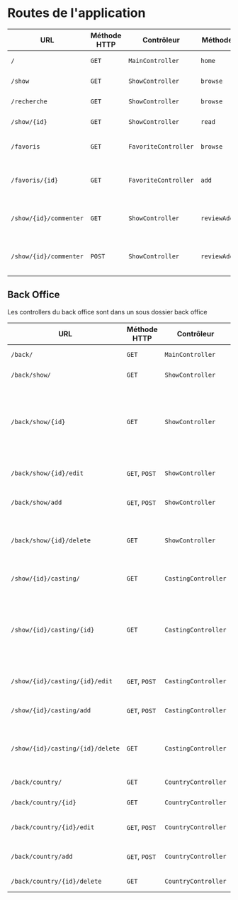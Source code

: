 # Routes de l'application

| URL | Méthode HTTP | Contrôleur       | Méthode | Titre HTML           | Commentaire    |
| --- | ------------ | ---------------- | ------- | -------------------- | -------------- |
| `/` | `GET`        | `MainController` | `home`  | Bienvenue sur O'flix | Page d'accueil |
| `/show` | `GET`        | `ShowController` | `browse`  | Liste des films / séries | - |
| `/recherche` | `GET`        | `ShowController` | `browse`  | Résultat de la recherche | - |
| `/show/{id}` | `GET`        | `ShowController` | `read`  | Détail du film {nom_du_film} | Détail d'un show |
| `/favoris` | `GET`        | `FavoriteController` | `browse`  | Mes favoris | Les favoris de l'utilisateur |
| `/favoris/{id}` | `GET`     | `FavoriteController` | `add`  | - | ajoute aux favoris et redirige l'utilisateur |
| `/show/{id}/commenter` | `GET`     | `ShowController` | `reviewAdd`  | - | affiche le formulaire d'ajout de commentaire |
| `/show/{id}/commenter` | `POST`     | `ShowController` | `reviewAdd`  | - | traite le formulaire d'ajout de commentaire |

## Back Office

Les controllers du back office sont dans un sous dossier back office

| URL | Méthode HTTP | Contrôleur       | Méthode | Titre HTML           | Commentaire    |
| --- | ------------ | ---------------- | ------- | -------------------- | -------------- |
| `/back/` | `GET`        | `MainController` | `home`  | Bienvenue sur le backoffice | Page d'accueil |
| `/back/show/` | `GET`        | `ShowController` | `browse`  | Administration des shows | Liste des shows |
| `/back/show/{id}` | `GET`        | `ShowController` | `read`  | Visualisation d'un show + bouton d'action sur les relations ( gérer les commentaires ) | Détail d'un show |
| `/back/show/{id}/edit` | `GET`, `POST`        | `ShowController` | `edit`  | Editer un show | Affiche / traite le formulaire d'édition |
| `/back/show/add` | `GET`, `POST`        | `ShowController` | `add`  | Ajouter un show | Affiche / traite le formulaire d'ajout |
| `/back/show/{id}/delete` | `GET`        | `ShowController` | `delete`  | - | Supprime le show et les commentaires associés ( et les casting ? ) |
| `/show/{id}/casting/` | `GET`        | `CastingController` | `browse`  | Administration des castings d'un show | Liste des castings |
| `/show/{id}/casting/{id}` | `GET`        | `CastingController` | `read`  | Visualisation d'un casting + bouton d'action sur les relations ( gérer les commentaires ) | Détail d'un casting |
| `/show/{id}/casting/{id}/edit` | `GET`, `POST`        | `CastingController` | `edit`  | Editer un casting | Affiche / traite le formulaire d'édition |
| `/show/{id}/casting/add` | `GET`, `POST`        | `CastingController` | `add`  | Ajouter un casting | Affiche / traite le formulaire d'ajout |
| `/show/{id}/casting/{id}/delete` | `GET`        | `CastingController` | `delete`  | - | Supprime le casting et les commentaires associés ( et les casting ? ) |
| `/back/country/` | `GET`        | `CountryController` | `browse`  | Administration des countries | Liste des countries |
| `/back/country/{id}` | `GET`        | `CountryController` | `read`  | Visualisation d'un country  | Détail d'une country |
| `/back/country/{id}/edit` | `GET`, `POST`        | `CountryController` | `edit`  | Editer une country | Affiche / traite le formulaire d'édition |
| `/back/country/add` | `GET`, `POST`        | `CountryController` | `add`  | Ajouter une country | Affiche / traite le formulaire d'ajout |
| `/back/country/{id}/delete` | `GET`        | `CountryController` | `delete`  | - | Supprime la country |
